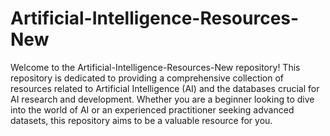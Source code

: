 # Artificial-Intelligence-Resources-New
Welcome to the Artificial-Intelligence-Resources-New repository! This repository is dedicated to providing a comprehensive collection of resources related to Artificial Intelligence (AI) and the databases crucial for AI research and development. Whether you are a beginner looking to dive into the world of AI or an experienced practitioner seeking advanced datasets, this repository aims to be a valuable resource for you.